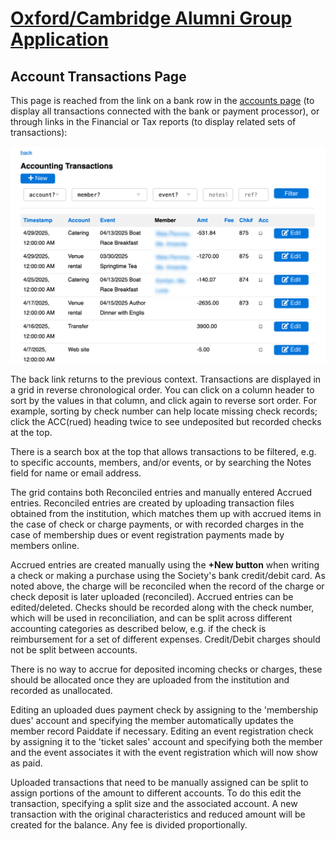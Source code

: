 # [Oxford/Cambridge Alumni Group Application](index.md)

## Account Transactions Page

This page is reached from the link on a bank row in the [accounts page](accounts.md) (to display all transactions connected with the bank or payment processor), or through links in the Financial or Tax reports (to display related sets of transactions):

![transactions page](images/account_transactions.png)

The back link returns to the previous context. Transactions are displayed in a grid in reverse chronological order. You can click on a column header to sort by the values in that column, and click again to reverse sort order. For example, sorting by check number can help locate missing check records; click the ACC(rued) heading twice to see undeposited but recorded checks at the top.

There is a search box at the top that allows transactions to be filtered, e.g. to specific accounts, members, and/or events, or by searching the Notes field for name or email address.

The grid contains both Reconciled entries and manually entered Accrued entries. Reconciled entries are created by uploading transaction files obtained from the institution, which matches them up with accrued items in the case of check or charge payments, or with recorded charges in the case of membership dues or event registration payments made by members online.

Accrued entries are created manually using the **+New button** when writing a check or making a purchase using the Society's bank credit/debit card. As noted above, the charge will be reconciled when the record of the charge or check deposit is later uploaded (reconciled).
Accrued entries can be edited/deleted. Checks should be recorded along with the check number, which will be used in reconciliation, and can be split across different accounting categories as described below, e.g. if the check is reimbursement for a set of different expenses. Credit/Debit charges should not be split between accounts.

There is no way to accrue for deposited incoming checks or charges, these should be allocated once they are uploaded from the institution and recorded as unallocated.

Editing an uploaded dues payment check by assigning to the 'membership dues' account and specifying the member automatically updates the member record Paiddate if necessary. Editing an event registration check by assigning it to the 'ticket sales' account and specifying both the member and the event associates it with the event registration which will now show as paid.

Uploaded transactions that need to be manually assigned can be split to assign portions of the amount to different accounts. To do this edit the transaction, specifying a split size and the associated account. A new transaction with the original characteristics and reduced amount will be created for the balance. Any fee is divided proportionally.
